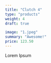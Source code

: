```yaml
---
title: "Clutch 4"
type: "products"
weight: 4
draft: true

image: "1.jpeg"
summary: "Awesome!"
price: 123.50
---
```


Lorem Ipsum
